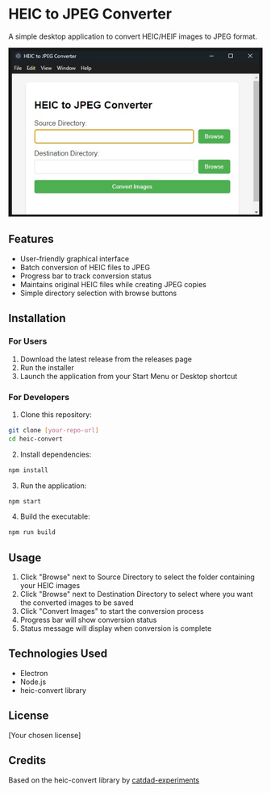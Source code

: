 # HEIC to JPEG Converter

A simple desktop application to convert HEIC/HEIF images to JPEG format.

![HEIC to JPEG Converter Screenshot](assets/pics/Screenshot.png)

## Features

- User-friendly graphical interface
- Batch conversion of HEIC files to JPEG
- Progress bar to track conversion status
- Maintains original HEIC files while creating JPEG copies
- Simple directory selection with browse buttons

## Installation

### For Users
1. Download the latest release from the releases page
2. Run the installer
3. Launch the application from your Start Menu or Desktop shortcut

### For Developers
1. Clone this repository:
```bash
git clone [your-repo-url]
cd heic-convert
```

2. Install dependencies:
```bash
npm install
```

3. Run the application:
```bash
npm start
```

4. Build the executable:
```bash
npm run build
```

## Usage

1. Click "Browse" next to Source Directory to select the folder containing your HEIC images
2. Click "Browse" next to Destination Directory to select where you want the converted images to be saved
3. Click "Convert Images" to start the conversion process
4. Progress bar will show conversion status
5. Status message will display when conversion is complete

## Technologies Used

- Electron
- Node.js
- heic-convert library

## License

[Your chosen license]

## Credits

Based on the heic-convert library by [catdad-experiments](https://github.com/catdad-experiments/heic-convert)
